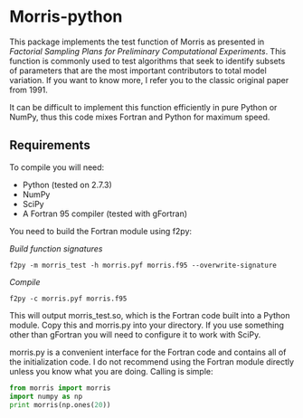 Morris-python
=============

This package implements the test function of Morris as presented in *Factorial Sampling Plans for Preliminary Computational Experiments*. This function is commonly used to test algorithms that seek to identify subsets of parameters that are the most important contributors to total model variation. If you want to know more, I refer you to the classic original paper from 1991.

It can be difficult to implement this function efficiently in pure Python or NumPy, thus this code mixes Fortran and Python for maximum speed.

Requirements
------------

To compile you will need:

* Python (tested on 2.7.3)
* NumPy
* SciPy 
* A Fortran 95 compiler (tested with gFortran)

You need to build the Fortran module using f2py:

*Build function signatures*

    f2py -m morris_test -h morris.pyf morris.f95 --overwrite-signature

*Compile*

    f2py -c morris.pyf morris.f95

This will output morris_test.so, which is the Fortran code built into a Python module. Copy this and morris.py into your directory. If you use something other than gFortran you will need to configure it to work with SciPy.

morris.py is a convenient interface for the Fortran code and contains all of the initialization code. I do not recommend using the Fortran module directly unless you know what you are doing. Calling is simple:

````python
from morris import morris
import numpy as np 
print morris(np.ones(20))
````
